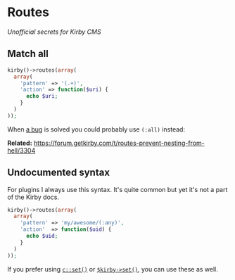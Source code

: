 # Routes

*Unofficial secrets for Kirby CMS*

## Match all

```php
kirby()->routes(array(
  array(
    'pattern' => '(.+)',
    'action' => function($uri) {
      echo $uri;
    }
  )
));
```

When [a bug](https://github.com/getkirby/kirby/issues/368) is solved you could probably use `(:all)` instead:

**Related:** https://forum.getkirby.com/t/routes-prevent-nesting-from-hell/3304

## Undocumented syntax

For plugins I always use this syntax. It's quite common but yet it's not a part of the Kirby docs.

```php
kirby()->routes(array(
  array(
    'pattern' => 'my/awesome/(:any)',
    'action'  => function($uid) {
      echo $uid;
    }
  )
));
```

If you prefer using [`c::set()`](https://getkirby.com/docs/developer-guide/advanced/routing) or [`$kirby->set()`](https://getkirby.com/docs/developer-guide/plugins/registry), you can use these as well.